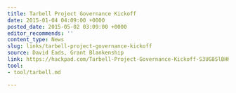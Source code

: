 ```yaml
---
title: Tarbell Project Governance Kickoff
date: 2015-01-04 04:09:00 +0000
posted_date: 2015-05-02 03:09:00 +0000
editor_recommends: ''
content_type: News
slug: links/tarbell-project-governance-kickoff
source: David Eads, Grant Blankenship
link: https://hackpad.com/Tarbell-Project-Governance-Kickoff-S3UG8SlBHKA
tool:
- tool/tarbell.md

---
```

